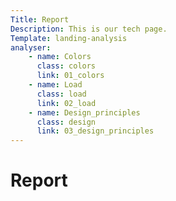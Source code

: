 ```yaml
---
Title: Report
Description: This is our tech page.
Template: landing-analysis
analyser:
    - name: Colors
      class: colors
      link: 01_colors
    - name: Load
      class: load
      link: 02_load
    - name: Design_principles
      class: design
      link: 03_design_principles
---
```


Report
==========================